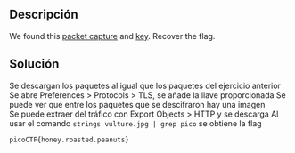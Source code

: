 ## Descripción
We found this [packet capture](https://jupiter.challenges.picoctf.org/static/fbf98e695555a2a48fe42c9a245de376/capture.pcap) and [key](https://jupiter.challenges.picoctf.org/static/fbf98e695555a2a48fe42c9a245de376/picopico.key). Recover the flag.
## Solución
Se descargan los paquetes al igual que los paquetes del ejercicio anterior
Se abre Preferences > Protocols > TLS, se añade la llave proporcionada
Se puede ver que entre los paquetes que se descifraron hay una imagen  
Se puede extraer del tráfico con Export Objects > HTTP y se descarga
Al usar el comando `strings vulture.jpg | grep pico` se obtiene la flag
```
picoCTF{honey.roasted.peanuts}
```
